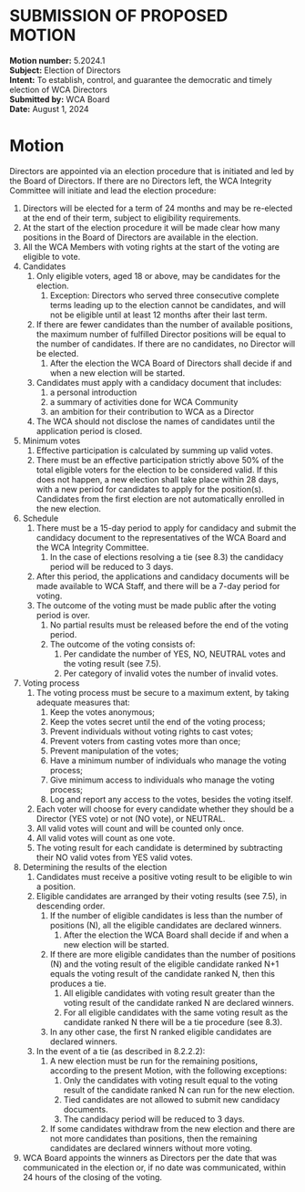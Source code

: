 # SUBMISSION OF PROPOSED MOTION

**Motion number:** 5.2024.1  
**Subject:** Election of Directors  
**Intent:** To establish, control, and guarantee the democratic and timely election of WCA Directors  
**Submitted by:** WCA Board  
**Date:** August 1, 2024  

# Motion


Directors are appointed via an election procedure that is initiated and led by the Board of Directors. If there are no Directors left, the WCA Integrity Committee will initiate and lead the election procedure:

1. Directors will be elected for a term of 24 months and may be re-elected at the end of their term, subject to eligibility requirements.
2. At the start of the election procedure it will be made clear how many positions in the Board of Directors are available in the election.
3. All the WCA Members with voting rights at the start of the voting are eligible to vote.
4. Candidates
   1. Only eligible voters, aged 18 or above, may be candidates for the election.
      1. Exception: Directors who served three consecutive complete terms leading up to the election cannot be candidates, and will not be eligible until at least 12 months after their last term.
   2. If there are fewer candidates than the number of available positions, the maximum number of fulfilled Director positions will be equal to the number of candidates. If there are no candidates, no Director will be elected.
      1. After the election the WCA Board of Directors shall decide if and when a new election will be started.
   3. Candidates must apply with a candidacy document that includes:
      1. a personal introduction
      2. a summary of activities done for WCA Community
      3. an ambition for their contribution to WCA as a Director
   4. The WCA should not disclose the names of candidates until the application period is closed.
5. Minimum votes
   1. Effective participation is calculated by summing up valid votes.
   2. There must be an effective participation strictly above 50% of the total eligible voters for the election to be considered valid. If this does not happen, a new election shall take place within 28 days, with a new period for candidates to apply for the position(s). Candidates from the first election are not automatically enrolled in the new election.
6. Schedule
   1. There must be a 15-day period to apply for candidacy and submit the candidacy document to the representatives of the WCA Board and the WCA Integrity Committee.
      1. In the case of elections resolving a tie (see 8.3) the candidacy period will be reduced to 3 days.
   2. After this period, the applications and candidacy documents will be made available to WCA Staff, and there will be a 7-day period for voting.
   3. The outcome of the voting must be made public after the voting period is over.
      1. No partial results must be released before the end of the voting period.
      2. The outcome of the voting consists of:
         1. Per candidate the number of YES, NO, NEUTRAL votes and the voting result (see 7.5).
         2. Per category of invalid votes the number of invalid votes.
7. Voting process
   1. The voting process must be secure to a maximum extent, by taking adequate measures that:
      1. Keep the votes anonymous;
      2. Keep the votes secret until the end of the voting process;
      3. Prevent individuals without voting rights to cast votes;
      4. Prevent voters from casting votes more than once;
      5. Prevent manipulation of the votes;
      6. Have a minimum number of individuals who manage the voting process;
      7. Give minimum access to individuals who manage the voting process;
      8. Log and report any access to the votes, besides the voting itself.
   2. Each voter will choose for every candidate whether they should be a Director (YES vote) or not (NO vote), or NEUTRAL.
   3. All valid votes will count and will be counted only once.
   4. All valid votes will count as one vote.
   5. The voting result for each candidate is determined by subtracting their NO valid votes from YES valid votes.
8. Determining the results of the election
   1. Candidates must receive a positive voting result to be eligible to win a position.
   2. Eligible candidates are arranged by their voting results (see 7.5), in descending order.
      1. If the number of eligible candidates is less than the number of positions (N), all the eligible candidates are declared winners.
         1. After the election the WCA Board shall decide if and when a new election will be started.
      2. If there are more eligible candidates than the number of positions (N) and the voting result of the eligible candidate ranked N+1 equals the voting result of the candidate ranked N, then this produces a tie.
         1. All eligible candidates with voting result greater than the voting result of the candidate ranked N are declared winners.
         2. For all eligible candidates with the same voting result as the candidate ranked N there will be a tie procedure (see 8.3).
      3. In any other case, the first N ranked eligible candidates are declared winners.
   3. In the event of a tie (as described in 8.2.2.2):
      1. A new election must be run for the remaining positions, according to the present Motion, with the following exceptions:
         1. Only the candidates with voting result equal to the voting result of the candidate ranked N can run for the new election.
         2. Tied candidates are not allowed to submit new candidacy documents.
         3. The candidacy period will be reduced to 3 days.
      2. If some candidates withdraw from the new election and there are not more candidates than positions, then the remaining candidates are declared winners without more voting.
9. WCA Board appoints the winners as Directors per the date that was communicated in the election or, if no date was communicated, within 24 hours of the closing of the voting.
